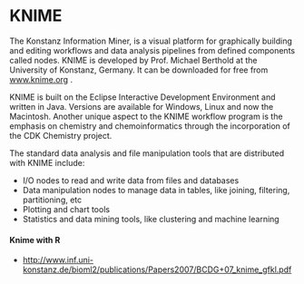 KNIME
=======
The Konstanz Information Miner, is a visual platform for graphically building and editing workflows and data analysis pipelines from defined components called nodes. KNIME is developed by Prof. Michael Berthold at the University of Konstanz, Germany.
It can be downloaded for free from www.knime.org .

KNIME is built on the Eclipse Interactive Development Environment and written in Java.
Versions are available for Windows, Linux and now the Macintosh. Another unique aspect to the KNIME workflow program is
the emphasis on chemistry and chemoinformatics through the incorporation of the CDK Chemistry project.

The standard data analysis and file manipulation tools that are distributed with KNIME include:
- I/O nodes to read and write data from files and databases
- Data manipulation nodes to manage data in tables, like joining, filtering, partitioning, etc
- Plotting and chart tools
- Statistics and data mining tools, like clustering and machine learning

#### Knime with R
- http://www.inf.uni-konstanz.de/bioml2/publications/Papers2007/BCDG+07_knime_gfkl.pdf
